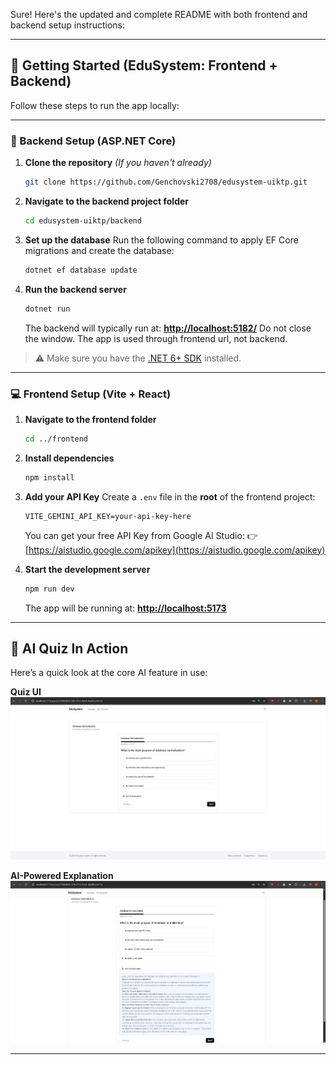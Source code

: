 Sure! Here's the updated and complete README with both frontend and backend setup instructions:

---

## 🚀 Getting Started (EduSystem: Frontend + Backend)

Follow these steps to run the app locally:

---

### 🔧 Backend Setup (ASP.NET Core)

1. **Clone the repository**
   *(If you haven't already)*

   ```bash
   git clone https://github.com/Genchovski2708/edusystem-uiktp.git
   ```

2. **Navigate to the backend project folder**

   ```bash
   cd edusystem-uiktp/backend
   ```

3. **Set up the database**
   Run the following command to apply EF Core migrations and create the database:

   ```bash
   dotnet ef database update
   ```

4. **Run the backend server**

   ```bash
   dotnet run
   ```

   The backend will typically run at:
   **[http://localhost:5182/](http://localhost:5182/)**
   Do not close the window. The app is used through frontend url, not backend.

> ⚠️ Make sure you have the [.NET 6+ SDK](https://dotnet.microsoft.com/download) installed.

---

### 💻 Frontend Setup (Vite + React)

1. **Navigate to the frontend folder**

   ```bash
   cd ../frontend
   ```

2. **Install dependencies**

   ```bash
   npm install
   ```

3. **Add your API Key**
   Create a `.env` file in the **root** of the frontend project:

   ```env
   VITE_GEMINI_API_KEY=your-api-key-here
   ```

   You can get your free API Key from Google AI Studio:
   👉 [https://aistudio.google.com/apikey](https://aistudio.google.com/apikey)

4. **Start the development server**

   ```bash
   npm run dev
   ```

   The app will be running at:
   **[http://localhost:5173](http://localhost:5173)**

---

## 🧠 AI Quiz In Action

Here’s a quick look at the core AI feature in use:

**Quiz UI**
![Quiz UI](./frontend/public/assets/quiz.png)

**AI-Powered Explanation**
![AI Explanation](./frontend/public/assets/quizAiExplanation.png)

---
